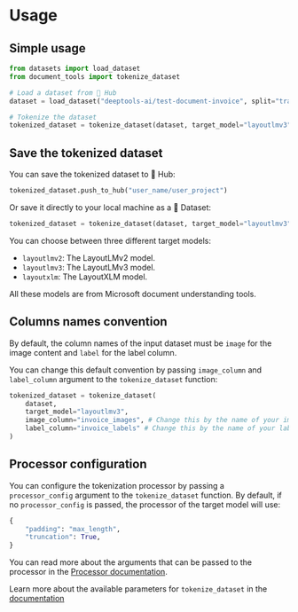# Usage

## Simple usage

```python
from datasets import load_dataset
from document_tools import tokenize_dataset

# Load a dataset from 🤗 Hub
dataset = load_dataset("deeptools-ai/test-document-invoice", split="train")

# Tokenize the dataset
tokenized_dataset = tokenize_dataset(dataset, target_model="layoutlmv3")
```

## Save the tokenized dataset

You can save the tokenized dataset to 🤗 Hub:

```python
tokenized_dataset.push_to_hub("user_name/user_project")
```

Or save it directly to your local machine as a 🤗 Dataset:

```python
tokenized_dataset = tokenize_dataset(dataset, target_model="layoutlmv3", save_to_disk=True, save_path="path/to/save/to")
```

You can  choose between three different target models:

* `layoutlmv2`: The LayoutLMv2 model.
* `layoutlmv3`: The LayoutLMv3 model.
* `layoutxlm`: The LayoutXLM model.

All these models are from Microsoft document understanding tools.

## Columns names convention

By default, the column names of the input dataset must be `image` for the image content and `label` for the label
column.

You can change this default convention by passing `image_column` and `label_column` argument to the `tokenize_dataset`
function:

```python
tokenized_dataset = tokenize_dataset(
    dataset,
    target_model="layoutlmv3",
    image_column="invoice_images", # Change this by the name of your image column in your input dataset
    label_column="invoice_labels" # Change this by the name of your label column in your input dataset
)
```

## Processor configuration

You can configure the tokenization processor by passing a `processor_config` argument to the `tokenize_dataset`
function. By default, if no `processor_config` is passed, the processor of the target model will use:

```python
{
    "padding": "max_length",
    "truncation": True,
}
```

You can read more about the arguments that can be passed to the processor in the [Processor documentation](https://huggingface.co/docs/transformers/model_doc/layoutlmv2#transformers.LayoutLMv2Tokenizer.__call__).

Learn more about the available parameters for `tokenize_dataset` in the [documentation](./api.md)

